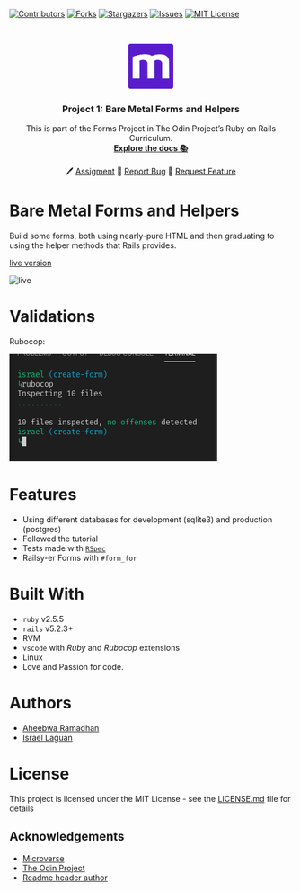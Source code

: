 <!-- PROJECT SHIELDS -->
<!--
*** I'm using markdown "reference style" links for readability.
*** Reference links are enclosed in brackets [ ] instead of parentheses ( ).
*** See the bottom of this document for the declaration of the reference variables
*** for contributors-url, forks-url, etc. This is an optional, concise syntax you may use.
*** https://www.markdownguide.org/basic-syntax/#reference-style-links
-->

[![Contributors][contributors-shield]][contributors-url]
[![Forks][forks-shield]][forks-url]
[![Stargazers][stars-shield]][stars-url]
[![Issues][issues-shield]][issues-url]
[![MIT License][license-shield]][license-url]

<!-- PROJECT LOGO -->
<br />
<p align="center">
  <a href="https://www.microverse.org/">
    <img src="doc/microverse.png" alt="Logo" width="80" height="80">
  </a>

  <h3 align="center">
    Project 1: Bare Metal Forms and Helpers
  </h3>

  <p align="center">
    This is part of the Forms Project in The Odin Project’s Ruby on Rails Curriculum.  
    <br />
    <a href="https://github.com/raheebwa/bare-metal-forms/blob/master/README.md"><strong>Explore the docs 📚</strong></a>
    <br />
    <br />
    🖊️
    <a href="https://www.theodinproject.com/courses/ruby-on-rails/lessons/forms">Assigment</a>
    🐛
    <a href="https://github.com/raheebwa/bare-metal-forms/issues">Report Bug</a>
    🙏
    <a href="https://github.com/raheebwa/bare-metal-forms/issues">Request Feature</a>
  </p>
</p>

# Bare Metal Forms and Helpers

Build some forms, both using nearly-pure HTML and then graduating to using the helper methods that Rails provides.

[live version](https://toy-app-arir.herokuapp.com)

![live](doc/)

# Validations

Rubocop:

![rubocop-validation](doc/rubocop.png)

# Features

- Using different databases for development (sqlite3) and production (postgres)
- Followed the tutorial
- Tests made with [`RSpec`](https://relishapp.com/rspec/)
- Railsy-er Forms with `#form_for`

# Built With

- `ruby` v2.5.5
- `rails` v5.2.3+
- RVM
- `vscode` with _Ruby_ and _Rubocop_ extensions
- Linux
- Love and Passion for code.

# Authors

- [Aheebwa Ramadhan](https://github.com/raheebwa)
- [Israel Laguan](https://github.com/Israel-Laguan)

# License

This project is licensed under the MIT License - see the [LICENSE.md](LICENSE.md) file for details

<!-- ACKNOWLEDGEMENTS -->

## Acknowledgements

- [Microverse](https://www.microverse.org/)
- [The Odin Project](https://www.theodinproject.com/)
- [Readme header author](https://github.com/collinsugwu/Microverse201-Enumerable-Methods)

<!-- MARKDOWN LINKS & IMAGES -->
<!-- https://www.markdownguide.org/basic-syntax/#reference-style-links -->

[contributors-shield]: https://img.shields.io/github/contributors/raheebwa/bare-metal-forms.svg?style=flat-square
[contributors-url]: https://github.com/raheebwa/bare-metal-forms/graphs/contributors
[forks-shield]: https://img.shields.io/github/forks/raheebwa/bare-metal-forms
[forks-url]: https://github.com/raheebwa/bare-metal-forms/network/members
[stars-shield]: https://img.shields.io/github/stars/raheebwa/bare-metal-forms
[stars-url]: https://github.com/raheebwa/bare-metal-forms/stargazers
[issues-shield]: https://img.shields.io/github/issues/raheebwa/bare-metal-forms
[issues-url]: https://github.com/raheebwa/bare-metal-forms/issues
[license-shield]: https://img.shields.io/github/license/raheebwa/bare-metal-forms
[license-url]: https://github.com/raheebwa/bare-metal-forms/blob/master/LICENSE.txt

